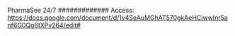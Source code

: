 PharmaSee 24/7
#############
Access: https://docs.google.com/document/d/1v4SeAuMGhAT570gkAeHCiwwInr5anf6G0Qg6tXPv264/edit#
